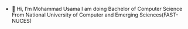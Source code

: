 - 👋 Hi, I’m Mohammad Usama
  I am doing Bachelor of Computer Science From National University of Computer and Emerging Sciences(FAST-NUCES)

